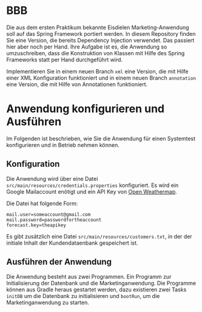 # BBB
Die aus dem ersten Praktikum bekannte Eisdielen Marketing-Anwendung soll auf das Spring Framework portiert werden. In diesem Repository finden Sie eine Version, die bereits Dependency Injection verwendet. Das passiert hier aber noch per Hand. Ihre Aufgabe ist es, die Anwendung so umzuschreiben, dass die Konstruktion von Klassen mit Hilfe des Spring Frameworks statt per Hand durchgeführt wird.

Implementieren Sie in einem neuen Branch `xml`  eine Version, die mit Hilfe einer XML Konfiguration funktioniert und in einem neuen Branch `annotation` eine Version, die mit Hilfe von Annotationen funktioniert.

# Anwendung konfigurieren und Ausführen
Im Folgenden ist beschrieben, wie Sie die Anwendung für einen Systemtest konfigurieren und in Betrieb nehmen können. 

## Konfiguration
Die Anwendung wird über eine Datei `src/main/resources/credentials.properties` konfiguriert. Es wird ein Google Mailaccount  enötigt und ein API Key von [Open Weathermap](http://openweathermap.org/api).

Die Datei hat folgende Form:
```
mail.user=someaccount@gmail.com
mail.password=passwordfortheaccount
forecast.key=theapikey
```

Es gibt zusätzlich eine Datei `src/main/resources/customers.txt`, in der der initiale Inhalt der Kundendataenbank gespeichert ist.

## Ausführen der Anwendung
Die Anwendung besteht aus zwei Programmen. Ein Programm zur Initialisierung der Datenbank und die Marketinganwendung. Die Programme können aus Gradle heraus gestartet werden, dazu existieren zwei Tasks ```initDB``` um die Datenbank zu initialisieren und ```bootRun```, um die Marketinganwendung zu starten.
